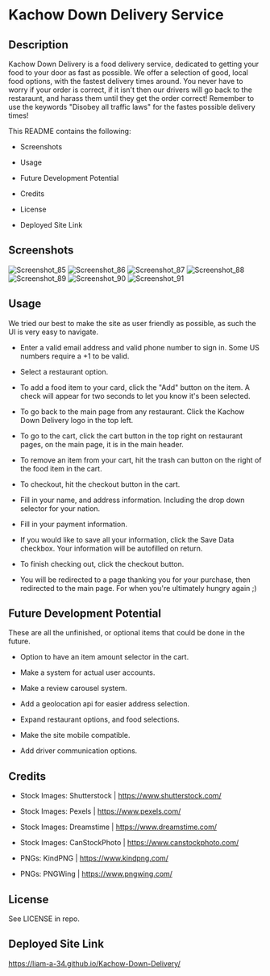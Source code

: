 # Kachow Down Delivery Service

## Description

Kachow Down Delivery is a food delivery service, dedicated to getting your food to your door as fast as possible.
We offer a selection of good, local food options, with the fastest delivery times around. You never have to worry if your order is correct, if it isn't then our drivers will go back to the restaraunt, and harass them until they get the order correct! 
Remember to use the keywords "Disobey all traffic laws" for the fastes possible delivery times!

This README contains the following:

* Screenshots

* Usage

* Future Development Potential

* Credits

* License

* Deployed Site Link

## Screenshots

![Screenshot_85](https://user-images.githubusercontent.com/113379247/204332522-6e0b9e5d-6520-4273-95c1-f1e01623e3de.png)
![Screenshot_86](https://user-images.githubusercontent.com/113379247/204332534-3caa6cc4-b9b9-4090-b175-f11953da9a2c.png)
![Screenshot_87](https://user-images.githubusercontent.com/113379247/204332559-7094c3ae-fefc-4781-af81-a31de36915fa.png)
![Screenshot_88](https://user-images.githubusercontent.com/113379247/204332588-7e464e97-acb1-4d1a-a918-3a1fe5f5525a.png)
![Screenshot_89](https://user-images.githubusercontent.com/113379247/204332605-9237de44-e87b-458a-b4a7-5f90516a6fdd.png)
![Screenshot_90](https://user-images.githubusercontent.com/113379247/204332628-6a4beb14-8be0-40b1-97b4-99af87dc5b46.png)
![Screenshot_91](https://user-images.githubusercontent.com/113379247/204332655-cf525d28-a536-4439-8f95-39f5093b2c68.png)

## Usage

We tried our best to make the site as user friendly as possible, as such the UI is very easy to navigate.

* Enter a valid email address and valid phone number to sign in. Some US numbers require a +1 to be valid.

* Select a restaurant option.

* To add a food item to your card, click the "Add" button on the item. A check will appear for two seconds to let you know it's been selected.

* To go back to the main page from any restaurant. Click the Kachow Down Delivery logo in the top left.

* To go to the cart, click the cart button in the top right on restaurant pages, on the main page, it is in the main header.

* To remove an item from your cart, hit the trash can button on the right of the food item in the cart.

* To checkout, hit the checkout button in the cart.

* Fill in your name, and address information. Including the drop down selector for your nation.

* Fill in your payment information.

* If you would like to save all your information, click the Save Data checkbox. Your information will be autofilled on return.

* To finish checking out, click the checkout button.

* You will be redirected to a page thanking you for your purchase, then redirected to the main page. For when you're ultimately hungry again ;)

## Future Development Potential

These are all the unfinished, or optional items that could be done in the future.

* Option to have an item amount selector in the cart.

* Make a system for actual user accounts.

* Make a review carousel system.

* Add a geolocation api for easier address selection.

* Expand restaurant options, and food selections.

* Make the site mobile compatible.

* Add driver communication options.

## Credits

* Stock Images: Shutterstock | https://www.shutterstock.com/

* Stock Images: Pexels | https://www.pexels.com/

* Stock Images: Dreamstime | https://www.dreamstime.com/

* Stock Images: CanStockPhoto | https://www.canstockphoto.com/

* PNGs: KindPNG | https://www.kindpng.com/

* PNGs: PNGWing | https://www.pngwing.com/

## License 

See LICENSE in repo.

## Deployed Site Link

https://liam-a-34.github.io/Kachow-Down-Delivery/

